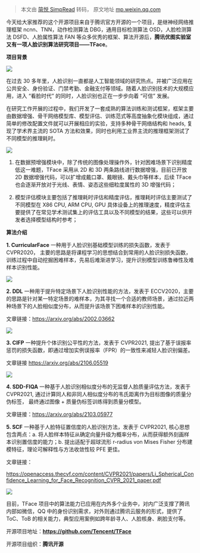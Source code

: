 > 本文由 [简悦 SimpRead](http://ksria.com/simpread/) 转码， 原文地址 [mp.weixin.qq.com](https://mp.weixin.qq.com/s?__biz=MzI4MjI1MTI0Mw==&mid=2247495369&idx=1&sn=81d914c4a146bee170bed7c564f85c6d&chksm=eb9e744ddce9fd5bb68f5e12059cc2104daa756c669a39e8c5777a41ff2cd25e2ec08792169d&scene=21#wechat_redirect)

今天给大家推荐的这个开源项目来自于腾讯官方开源的一个项目，是继神经网络推理框架 ncnn、TNN，动作检测算法 DBG，通用目标检测算法 OSD，人脸检测算法 DSFD、人脸属性算法 FAN 等众多优秀的框架、算法开源后，**腾讯优图实验室又有一项人脸识别算法研究项目——TFace**。

**项目背景**

![](https://mmbiz.qpic.cn/mmbiz_jpg/zRiam9B2qkhTyhDWVm6qiasgsnlN20vFzcAoBtaX6DibvZsEicd2j2IznuKR8Vsmz6xJMG93q3wKzpQyyPg6412ibFw/640?wx_fmt=jpeg)

在过去 30 多年里，人脸识别一直都是人工智能领域的研究热点。并被广泛应用在公共安全、身份验证、门禁考勤、金融支付等领域。随着人脸识别技术的大规模应用，进入 “看脸时代” 的同时，人脸识别也正在一步步向着 “可信” 发展。

在研究工作开展的过程中，我们开发了一套成熟的算法训练和测试框架，框架主要由数据增强、骨干网络模型库、模型评估、训练范式等高度抽象化模块组成，通过简单的修改配置文件就可以开展相应的实验，支持多种骨干网络结构和 heads, 复现了学术界主流的 SOTA 方法和效果，同时也利用工业界主流的推理框架测试了不同模型的推理耗时。

![](https://mmbiz.qpic.cn/mmbiz_jpg/zRiam9B2qkhTyhDWVm6qiasgsnlN20vFzcU2EZYOAXYaiaCDtWWVOtrvQcpgP8egWNbxYicXLy1Y9ZGuJJmrnH5JCQ/640?wx_fmt=jpeg)

1. 在数据预增强模块中，除了传统的图像处理操作外，针对困难场景下识别精度低这一难题，TFace 采用从 2D 和 3D 两条路线进行数据增强，目前已开放 2D 数据增强代码，可以扩增成戴口罩、戴眼镜、戴头巾等样本，后续 TFace 也会逐渐开放对于光线、表情、姿态这些细粒度属性的 3D 增强代码；

3. 模型评估模块主要包括了推理耗时评估和精度评估，推理耗时评估主要测试了不同模型在 X86 CPU, ARM CPU, GPU 具体设备上的推理速度，精度评估主要提供了在常见学术测试集上的评估工具以及不同模型的结果，这些可以供开发者选择模型结构时参考；

**算法介绍**

**1. CurricularFace** 一种用于人脸识别基础模型训练的损失函数，发表于 CVPR2020， 主要的思路是将课程学习的思想结合到常用的人脸识别损失函数，训练过程中自动挖掘困难样本，先易后难渐进学习，提升识别模型训练鲁棒性及难样本识别性能。

![](https://mmbiz.qpic.cn/mmbiz_jpg/zRiam9B2qkhTyhDWVm6qiasgsnlN20vFzcKIP0CCjn6zNsucMWuibYicbKsENcbcYibMZrXNZaSbaFvRibibhvtku6j1g/640?wx_fmt=jpeg)

**2. DDL** 一种用于提升特定场景下人脸识别性能的方法，发表于 ECCV2020，主要的思路是针对某一特定场景的难样本，为其寻找一个合适的教师场景，通过拉近两种场景下的人脸相似度分布，从而提升该场景下困难样本的识别性能。

文章链接：https://arxiv.org/abs/2002.03662

![](https://mmbiz.qpic.cn/mmbiz_jpg/zRiam9B2qkhTyhDWVm6qiasgsnlN20vFzcWItcF3BvfX7a7tuSiboPnYpia0bBw5pibXBhFUa779nDWmhYCK6AWDpNQ/640?wx_fmt=jpeg)

**3. CIFP** 一种提升个体识别公平性的方法，发表于 CVPR2021, 提出了基于误报率惩罚的损失函数，即通过增加实例误报率（FPR）的一致性来减轻人脸识别偏差。

文章链接 https://arxiv.org/abs/2106.05519

![](https://mmbiz.qpic.cn/mmbiz_jpg/zRiam9B2qkhTyhDWVm6qiasgsnlN20vFzcF9eBxeXBxEkzRGfrTlW9OW3ZHtBwibiaDNibRGNGLl9IGnc00JFFf6B4w/640?wx_fmt=jpeg)

**4. SDD-FIQA** 一种基于人脸识别相似度分布的无监督人脸质量评估方法，发表于 CVPR2021, 通过计算同人和非同人相似度分布的韦氏距离作为目标图像的质量分伪标签， 最终通过图像 + 质量伪标签训练得到质量分模型。

文章链接：https://arxiv.org/abs/2103.05977

**5. SCF** 一种基于人脸特征置信度的人脸识别方法，发表于 CVPR2021, 核心思想包含两点：a. 将人脸样本特征从确定向量升级为概率分布，从而获得额外刻画样本识别置信度的能力；b. 提出适配于超球流形 r-radius von Mises Fisher 分布建模特征，理论可解释性与方法收敛性较 PFE 更佳。

文章链接：

https://openaccess.thecvf.com/content/CVPR2021/papers/Li_Spherical_Confidence_Learning_for_Face_Recognition_CVPR_2021_paper.pdf

![](https://mmbiz.qpic.cn/mmbiz_jpg/zRiam9B2qkhTyhDWVm6qiasgsnlN20vFzcUkYNMqActRcgGoQaKayWcPyyBia5qtR5qMn229rvSXbAIbtibNY6wTSQ/640?wx_fmt=jpeg)

目前，TFace 项目中的算法能力已应用在内外多个业务中，对内广泛支撑了腾讯内部如微信，QQ 中的身份识别需求，对外则通过腾讯云服务的形式，提供了 ToC、ToB 的相关能力，典型应用案例如跨年龄寻人、人脸核身、刷脸支付等。

开源项目地址：**https://github.com/Tencent/TFace**

开源项目组织：**腾讯开源**